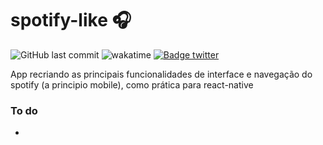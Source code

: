 # spotify-like 🎧

![GitHub last commit](https://img.shields.io/github/last-commit/aaneleh/spotify-like) ![wakatime](https://wakatime.com/badge/user/63a62ebf-02b8-40ab-b01b-99f672dace05/project/018daa39-b0b1-4b36-b87d-fa43898aebc3.svg) [![Badge twitter](https://img.shields.io/twitter/follow/helena_kurzzz)](https://twitter.com/helena_kurzzz)


App recriando as principais funcionalidades de interface e navegação do spotify (a principio mobile), como prática para react-native

### To do
- 

